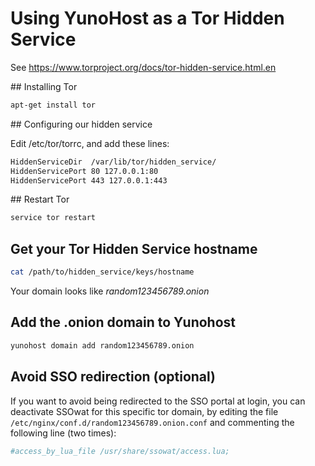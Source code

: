 # Using YunoHost as a Tor Hidden Service

See https://www.torproject.org/docs/tor-hidden-service.html.en

## Installing Tor

```bash
apt-get install tor 
```

## Configuring our hidden service

Edit /etc/tor/torrc, and add these lines:

```bash
HiddenServiceDir  /var/lib/tor/hidden_service/
HiddenServicePort 80 127.0.0.1:80
HiddenServicePort 443 127.0.0.1:443
```

## Restart Tor

```bash
service tor restart
```

## Get your Tor Hidden Service hostname

```bash
cat /path/to/hidden_service/keys/hostname
```

Your domain looks like *random123456789.onion*

## Add the .onion domain to Yunohost

```bash
yunohost domain add random123456789.onion
```

## Avoid SSO redirection (optional)

If you want to avoid being redirected to the SSO portal at login, you can deactivate SSOwat for this specific tor domain, by editing the file `/etc/nginx/conf.d/random123456789.onion.conf` and commenting the following line (two times):

```bash
#access_by_lua_file /usr/share/ssowat/access.lua;
```
